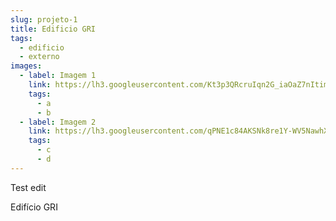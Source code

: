 ```yaml
---
slug: projeto-1
title: Edificio GRI
tags:
  - edificio
  - externo
images:
  - label: Imagem 1
    link: https://lh3.googleusercontent.com/Kt3p3QRcruIqn2G_iaOaZ7nItimuTRAqLQ4M6py5COM3dhFONZJc6WEYY2EsGe1VCjGRUjGe3AogKGmQVr-0kYUOQ2v9wshvFN1vyfiGckL15mLv7x6tO-bE75tmLB1waMsAv00ZruOFv37Wcfwnu5w0LQrg29JUgzky9siHzgvZAubx6mlgE-oMFKc_SBl2X7nwn3dB3tiXKsBbg3pSg12q-gSMgQoefOJWlo2BlVIqTyl7G4lJto0gbOITqhBXgnaPJJw54bUq7hJpmQhjKVhOCqu45vfItRXfkGaH-qcnVtDzklF26QzcvMQll7NX6OD1QZ-Ncg4mm3Pobaxv0xu6d9jQ-znYa49TXM9farrEpatR9RMfofNYTWRCdJ_aW4CSjU_A3MUOs5-7NYHenVv9FgNeEquRS-UWpfSHNkHVslC1czeTe-vmArxVYLQuEUHozrdQp_zbiJRNjZTQxvo5NVovoMNiaxIUMt6Hr5DGvgcWuzShBOi6L_m1x5yP8YPfd0mTEYKCa1g-06lfp9taawJsUIMIn9rZ-lq7Tdo_XN_11rzRqDT3bJMQmz7dOmEjobb61-WazMFt-9IyjuCkQg_eLDVG9YUSJUwqZ9BYMFRcTg_O30S9PX4phAXi-25OWyCoCJIhX-5PhdrjP5v10yVH0qI1JD9SEnF_HyPVJNGWOJBAHXtxe8C4adOfTw1BaGcG3qied4gMu-Rn_Q=w750-h937-no?authuser=3
    tags:
      - a
      - b
  - label: Imagem 2
    link: https://lh3.googleusercontent.com/qPNE1c84AKSNk8re1Y-WV5NawhXsh7qxbzcp0pf5yT0BxO0rNhpETXduQYSrJnYOVkOf-dOCsIJqDdQURT6uLtXWfltcZ9JVXVjQPLIyqWoRPqYkfEdGKectS8ZaJm8jT0fn9thLANXGbff_vK9_t8vzI5q88v76Owdo0IU1ZJlBXkRzdz2XKCm0K9zATS1zAA2RLMzFNBIbOsG6VHSIc5qzyasEMgpAj53S_ID-rna3lSVeSLQbnnGg7WIT4gvi9RpOC-Zh-NZlZSoZ0O-FcGOf3UzVTS9VtXnAqapb9CYHYhYZLMq3cv3-Y1b8FuJaRaeAms8FJAf0wjRpkFDZzkGgaSV-EaawxoUdTIBE8bSvQBfRef2NUqS_HHqgHSSjUBx3UFe8psXFMNcV49vU4TBob-8kUTmWSgu-AvwGP8b8ggKdqwlGnLIG0xaAR-2__XnYLgW09I_H9_KAPftZVffXX4a2yl4oQrD1vK2Ml63k3Mbjd0hEn4TejiLG3TtuqfXRXnPCKJVcomBs78lwYweiKLKeYubKl6z_f35MBw6jdvvEZF3wFau95gG8NkygzV-HXYppnctrFII4Vp1sd3JwvkB7ujp14jIrCVVHI0sOtCGyMPDcKUkrqZZhtvZzPUIWai2x0xG50nd0sYheoJiU5WS97dFWLyrvWoquDzEMWPW4qqiBOoxaNk905rq2YswXZ3TMhlAyBw8YQWgNyQ=w750-h937-no?authuser=3
    tags:
      - c
      - d
---
```


Test edit

Edifício GRI
